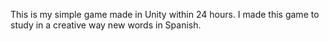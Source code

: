 This is my simple game made in Unity within 24 hours. 
I made this game to study in a creative way new words in Spanish. 
